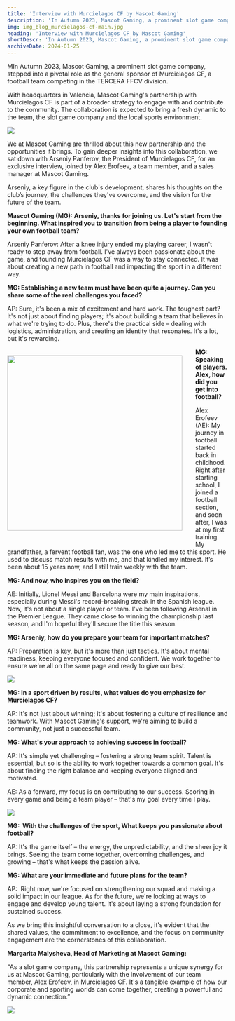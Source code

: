 ```yaml
---
title: 'Interview with Murcielagos CF by Mascot Gaming'
description: 'In Autumn 2023, Mascot Gaming, a prominent slot game company, stepped into a pivotal role as the general sponsor of Murcielagos CF, a football team competing in the TERCERA FFCV division. '
img: img_blog_murcielagos-cf-main.jpg
heading: 'Interview with Murcielagos CF by Mascot Gaming'
shortDescr: 'In Autumn 2023, Mascot Gaming, a prominent slot game company, stepped into a pivotal role as the general sponsor of Murcielagos CF, a football team competing in the TERCERA FFCV division. To gain deeper insights into this collaboration, we sat down with Arseniy Panferov, the President of Murcielagos CF, for an exclusive interview.'
archiveDate: 2024-01-25
---
```

MIn Autumn 2023, Mascot Gaming, a prominent slot game company, stepped into a pivotal role as the general sponsor of Murcielagos CF, a football team competing in the TERCERA FFCV division. 



With headquarters in Valencia, Mascot Gaming's partnership with Murcielagos CF is part of a broader strategy to engage with and contribute to the community. The collaboration is expected to bring a fresh dynamic to the team, the slot game company and the local sports environment.

![](../../images/img_blog_murcielagos-cf-1.jpg)



We at Mascot Gaming are thrilled about this new partnership and the opportunities it brings. To gain deeper insights into this collaboration, we sat down with Arseniy Panferov, the President of Murcielagos CF, for an exclusive interview, joined by Alex Erofeev, a team member, and a sales manager at Mascot Gaming.  



Arseniy, a key figure in the club's development, shares his thoughts on the club’s journey, the challenges they've overcome, and the vision for the future of the team.



**Mascot Gaming (MG): Arseniy, thanks for joining us. Let's start from the beginning. What inspired you to transition from being a player to founding your own football team?**



Arseniy Panferov: After a knee injury ended my playing career, I wasn't ready to step away from football. I've always been passionate about the game, and founding Murcielagos CF was a way to stay connected. It was about creating a new path in football and impacting the sport in a different way.



**MG: Establishing a new team must have been quite a journey. Can you share some of the real challenges you faced?**



AP: Sure, it's been a mix of excitement and hard work. The toughest part? It's not just about finding players; it's about building a team that believes in what we're trying to do. Plus, there's the practical side – dealing with logistics, administration, and creating an identity that resonates. It's a lot, but it's rewarding.
<img src="../../images/img_blog_murcielagos-cf-2.jpg" alt="" style="width:400px;float:left;margin:30px 30px 30px 0;" />



**MG: Speaking of players. Alex, how did you get into football?**



Alex Erofeev (AE): My journey in football started back in childhood. Right after starting school, I joined a football section, and soon after, I was at my first training. My grandfather, a fervent football fan, was the one who led me to this sport. He used to discuss match results with me, and that kindled my interest. It’s been about 15 years now, and I still train weekly with the team.



**MG: And now, who inspires you on the field?**



AE: Initially, Lionel Messi and Barcelona were my main inspirations, especially during Messi's record-breaking streak in the Spanish league. Now, it's not about a single player or team. I've been following Arsenal in the Premier League. They came close to winning the championship last season, and I'm hopeful they'll secure the title this season.

















**MG: Arseniy, how do you prepare your team for important matches?**



AP: Preparation is key, but it's more than just tactics. It's about mental readiness, keeping everyone focused and confident. We work together to ensure we're all on the same page and ready to give our best.



![](../../images/img_blog_murcielagos-cf-3.jpg)





**MG: In a sport driven by results, what values do you emphasize for Murcielagos CF?**



AP: It's not just about winning; it's about fostering a culture of resilience and teamwork. With Mascot Gaming's support, we're aiming to build a community, not just a successful team.



**MG: What's your approach to achieving success in football?**



AP: It's simple yet challenging – fostering a strong team spirit. Talent is essential, but so is the ability to work together towards a common goal. It's about finding the right balance and keeping everyone aligned and motivated.



AE: As a forward, my focus is on contributing to our success. Scoring in every game and being a team player – that's my goal every time I play.





![](../../images/img_blog_murcielagos-cf-4.jpg)

**MG:  With the challenges of the sport, What keeps you passionate about football?**



AP: It's the game itself – the energy, the unpredictability, and the sheer joy it brings. Seeing the team come together, overcoming challenges, and growing – that's what keeps the passion alive.









**MG: What are your immediate and future plans for the team?**



AP:  Right now, we're focused on strengthening our squad and making a solid impact in our league. As for the future, we're looking at ways to engage and develop young talent. It's about laying a strong foundation for sustained success.



As we bring this insightful conversation to a close, it's evident that the shared values, the commitment to excellence, and the focus on community engagement are the cornerstones of this collaboration. 



**Margarita Malysheva, Head of Marketing at Mascot Gaming:** 

"As a slot game company, this partnership represents a unique synergy for us at Mascot Gaming, particularly with the involvement of our team member, Alex Erofeev, in Murcielagos CF. It's a tangible example of how our corporate and sporting worlds can come together, creating a powerful and dynamic connection.”

![](../../images/img_blog_murcielagos-cf-5.jpg)
